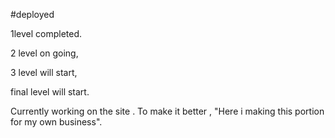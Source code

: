 
#deployed 





1level  completed. 

2 level on going, 

3 level will start, 

final level will start.

Currently working on the site . To make it better , "Here i making this portion for my own business".
